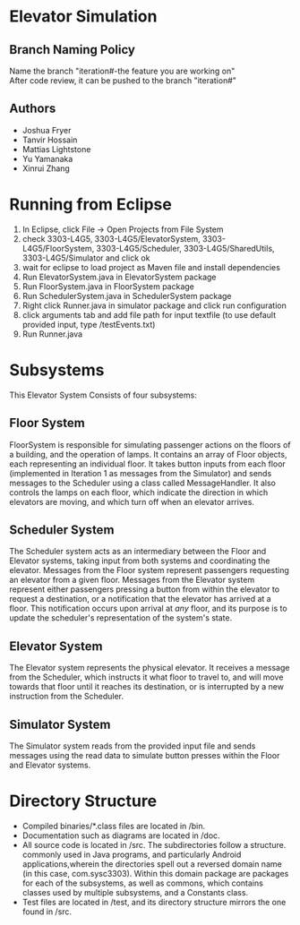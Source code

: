 # Elevator Simulation

## Branch Naming Policy
Name the branch "iteration#-the feature you are working on"  
After code review, it can be pushed to the branch "iteration#"

## Authors
- Joshua Fryer
- Tanvir Hossain
- Mattias Lightstone
- Yu Yamanaka
- Xinrui Zhang

# Running from Eclipse
1. In Eclipse, click File -> Open Projects from File System
2. check 3303-L4G5,  3303-L4G5/ElevatorSystem, 3303-L4G5/FloorSystem, 3303-L4G5/Scheduler, 3303-L4G5/SharedUtils, 3303-L4G5/Simulator and click ok
3. wait for eclipse to load project as Maven file and install dependencies
4. Run ElevatorSystem.java in ElevatorSystem package
5. Run FloorSystem.java in FloorSystem package
6. Run SchedulerSystem.java in SchedulerSystem package
7. Right click Runner.java in simulator package and click run configuration
8. click arguments tab and add file path for input textfile (to use default provided input, type /testEvents.txt) 
9. Run Runner.java 

# Subsystems
This Elevator System Consists of four subsystems:

## Floor System
FloorSystem is responsible for simulating passenger actions on the floors of
a building, and the operation of lamps. It contains an array of Floor objects,
each representing an individual floor. It takes button inputs from each floor
(implemented in Iteration 1 as messages from the Simulator) and sends messages
to the Scheduler using a class called MessageHandler.
It also controls the lamps on each floor, which indicate the direction in which
elevators are moving, and which turn off when an elevator arrives. 

## Scheduler System
The Scheduler system acts as an intermediary between the Floor and Elevator
systems, taking input from both systems and coordinating the elevator.
Messages from the Floor system represent passengers requesting an elevator from
a given floor.
Messages from the Elevator system represent either passengers pressing a
button from within the elevator to request a destination, or a notification
that the elevator has arrived at a floor. This notification occurs upon
arrival at _any_ floor, and its purpose is to update the scheduler's
representation of the system's state.

## Elevator System
The Elevator system represents the physical elevator. It receives a message
from the Scheduler, which instructs it what floor to travel to, and will
move towards that floor until it reaches its destination, or is interrupted by
a new instruction from the Scheduler.

## Simulator System
The Simulator system reads from the provided input file and sends messages
using the read data to simulate button presses within the Floor and Elevator
systems. 

# Directory Structure
- Compiled binaries/*.class files are located in /bin.
- Documentation such as diagrams are located in /doc.
- All source code is located in /src. The subdirectories follow a structure.
commonly used in Java programs, and particularly Android applications,wherein
the directories spell out a reversed domain name (in this case, com.sysc3303).
Within this domain package are packages for each of the subsystems, as well as
commons, which contains classes used by multiple subsystems, and a Constants
class.
- Test files are located in /test, and its directory structure mirrors the one
found in /src.
